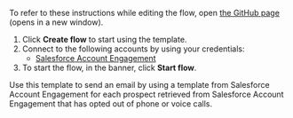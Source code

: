 To refer to these instructions while editing the flow, open [the GitHub page](https://github.com/ot4i/app-connect-templates/tree/master/resources/markdown/Send%20an%20email%20using%20a%20template%20from%20Salesforce%20Account%20Engagement%20for%20each%20Salesforce%20Account%20Engagement%20prospect_instructions.md) (opens in a new window).

1. Click **Create flow** to start using the template.
2. Connect to the following accounts by using your credentials:
   - [Salesforce Account Engagement](https://www.ibm.com/docs/en/app-connect/saas?topic=apps-salesforce-account-engagement) 
3. To start the flow, in the banner, click **Start flow**.

Use this template to send an email by using a template from Salesforce Account Engagement for each prospect retrieved from Salesforce Account Engagement that has opted out of phone or voice calls.




